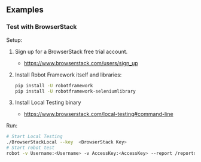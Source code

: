 ## Examples

### Test with BrowserStack

Setup:

1. Sign up for a BrowserStack free trial account.
    - https://www.browserstack.com/users/sign_up
1. Install Robot Framework itself and libraries:

    ```bash
    pip install -U robotframework
    pip install -U robotframework-seleniumlibrary
    ```
1. Install Local Testing binary
    - https://www.browserstack.com/local-testing#command-line

Run:

```bash
# Start Local Testing
./BrowserStackLocal --key  <BrowserStack Key>
# Start robot test
robot -v Username:<Username> -v AccessKey:<AccessKey> --report /reports test-with-browserstack.robot
```
